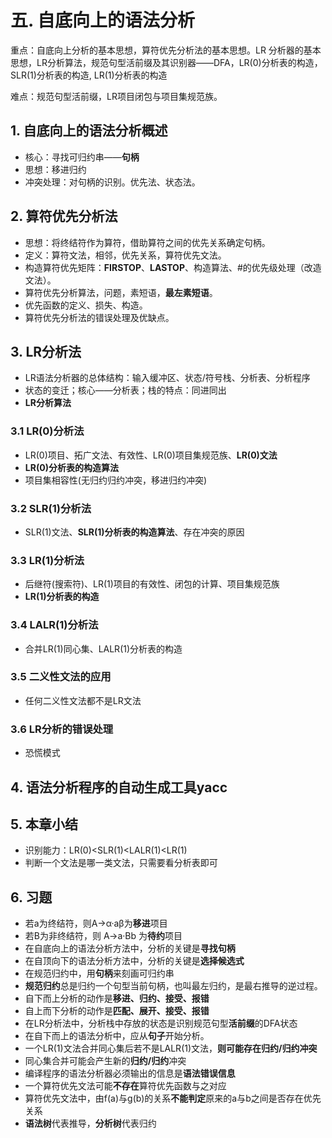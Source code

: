 # 五. 自底向上的语法分析
重点：自底向上分析的基本思想，算符优先分析法的基本思想。LR 分析器的基本思想，LR分析算法，规范句型活前缀及其识别器——DFA，LR(0)分析表的构造，SLR(1)分析表的构造, LR(1)分析表的构造

难点：规范句型活前缀，LR项目闭包与项目集规范族。
## 1. 自底向上的语法分析概述
- 核心：寻找可归约串——**句柄**
- 思想：移进归约
- 冲突处理：对句柄的识别。优先法、状态法。

## 2. 算符优先分析法
- 思想：将终结符作为算符，借助算符之间的优先关系确定句柄。
- 定义：算符文法，相邻，优先关系，算符优先文法。
- 构造算符优先矩阵：**FIRSTOP**、**LASTOP**、构造算法、#的优先级处理（改造文法）。
- 算符优先分析算法，问题，素短语，**最左素短语**。
- 优先函数的定义、损失、构造。
- 算符优先分析法的错误处理及优缺点。

## 3. LR分析法
- LR语法分析器的总体结构：输入缓冲区、状态/符号栈、分析表、分析程序
- 状态的变迁；核心——分析表；栈的特点：同进同出
- **LR分析算法**

### 3.1 LR(0)分析法
- LR(0)项目、拓广文法、有效性、LR(0)项目集规范族、**LR(0)文法**
- **LR(0)分析表的构造算法**
- 项目集相容性(无归约归约冲突，移进归约冲突)

### 3.2 SLR(1)分析法
- SLR(1)文法、**SLR(1)分析表的构造算法**、存在冲突的原因


### 3.3 LR(1)分析法
- 后继符(搜索符)、LR(1)项目的有效性、闭包的计算、项目集规范族
- **LR(1)分析表的构造**

### 3.4 LALR(1)分析法
- 合并LR(1)同心集、LALR(1)分析表的构造

### 3.5 二义性文法的应用
- 任何二义性文法都不是LR文法

### 3.6 LR分析的错误处理
- 恐慌模式

## 4. 语法分析程序的自动生成工具yacc

## 5. 本章小结
- 识别能力：LR(0)<SLR(1)<LALR(1)<LR(1)
- 判断一个文法是哪一类文法，只需要看分析表即可

## 6. 习题
- 若a为终结符，则A→α·aβ为**移进**项目
- 若B为非终结符，则 A→a·Bb 为**待约**项目
- 在自底向上的语法分析方法中，分析的关键是**寻找句柄**
- 在自顶向下的语法分析方法中，分析的关键是**选择候选式**
- 在规范归约中，用**句柄**来刻画可归约串
- **规范归约**总是归约一个句型当前句柄，也叫最左归约，是最右推导的逆过程。
- 自下而上分析的动作是**移进、归约、接受、报错**
- 自上而下分析的动作是**匹配、展开、接受、报错**
- 在LR分析法中，分析栈中存放的状态是识别规范句型**活前缀**的DFA状态
- 在自下而上的语法分析中，应从**句子**开始分析。
- 一个LR(1)文法合并同心集后若不是LALR(1)文法，**则可能存在归约/归约冲突**
- 同心集合并可能会产生新的**归约/归约**冲突
- 编译程序的语法分析器必须输出的信息是**语法错误信息**
- 一个算符优先文法可能**不存在**算符优先函数与之对应
- 算符优先文法中，由f(a)与g(b)的关系**不能判定**原来的a与b之间是否存在优先关系
- **语法树**代表推导，**分析树**代表归约



